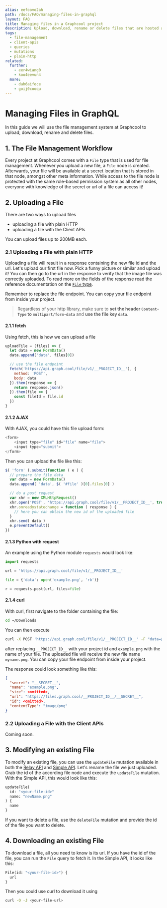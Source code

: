 ```yaml
---
alias: eefoovo2ah
path: /docs/FAQ/managing-files-in-graphql
layout: FAQ
title: Managing files in a Graphcool project
description: Upload, download, rename or delete files that are hosted at your GraphQL backend.
tags:
  - file-management
  - client-apis
  - queries
  - mutations
  - plain-http
related:
  further:
    - eer4wiang0
    - koo4eevun4
  more:
    - dah6aifoce
    - goij0cooqu
---
```


# Managing Files in GraphQL

In this guide we will use the file management system at Graphcool to upload, download, rename and delete files.

## 1. The File Management Workflow

Every project at Graphcool comes with a `File` type that is used for file management. Whenever you upload a new file, a `File` node is created. Afterwards, your file will be available at a secret location that is stored in that node, amongst other meta information. While access to the file node is protected with the same role-based permission system as all other nodes, everyone with knowledge of the secret or url of a file can access it!

## 2. Uploading a File

There are two ways to upload files

* uploading a file with plain HTTP
* uploading a file with the Client APIs

You can upload files up to 200MB each.

### 2.1 Uploading a File with plain HTTP

<!-- GITHUB_EXAMPLE('File upload with fetch', 'https://github.com/graphcool-examples/react-graphql/tree/master/files-with-apollo') -->

Uploading a file will result in a response containing the new file id and the url. Let's upload our first file now. Pick a funny picture or similar and upload it! You can then go to the url in the response to verify that the image file was correctly uploaded. To read more on the fields of the response read the reference documentation on the [`File` type](!alias-uhieg2shio#file-type).

Remember to replace the file endpoint. You can copy your file endpoint from inside your project.

> Regardless of your http library, make sure to **set the header `Content-Type` to `multipart/form-data`** and **use the file key `data`**.

#### 2.1.1 fetch

Using fetch, this is how we can upload a file

```js
uploadFile = (files) => {
  let data = new FormData()
  data.append('data', files[0])

  // use the file endpoint
  fetch('https://api.graph.cool/file/v1/__PROJECT_ID__'), {
    method: 'POST',
    body: data
  }).then(response => {
    return response.json()
  }).then(file => {
    const fileId = file.id
  })
}
```

#### 2.1.2 AJAX

With AJAX, you could have this file upload form:

```js
<form>
    <input type="file" id="file" name="file">
    <input type="submit">
</form>
```

Then you can upload the file like this:

```js
$( 'form' ).submit(function ( e ) {
  // prepare the file data
  var data = new FormData()
  data.append( 'data', $( '#file' )[0].files[0] )

  // do a post request
  var xhr = new XMLHttpRequest()
  xhr.open('POST', 'https://api.graph.cool/file/v1/__PROJECT_ID__', true)
  xhr.onreadystatechange = function ( response ) {
    // here you can obtain the new id of the uploaded file
  }
  xhr.send( data )
  e.preventDefault()
})
```

#### 2.1.3 Python with request

An example using the Python module `requests` would look like:

```Python
import requests

url = 'https://api.graph.cool/file/v1/__PROJECT_ID__'

file = {'data': open('example.png', 'rb')}

r = requests.post(url, files=file)
```

#### 2.1.4 curl

With curl, first navigate to the folder containing the file:

```sh
cd ~/Downloads
```

You can then execute

```sh
curl -X POST 'https://api.graph.cool/file/v1/__PROJECT_ID__' -F "data=@example.png;filename=myname.png"
```

after replacing `__PROJECT_ID__` with your project id and `example.png` with the name of your file. The uploaded file will receive the new file name `myname.png`. You can copy your file endpoint from inside your project.

The response could look something like this:

```JSON
{
  "secret": "__SECRET__",
  "name": "example.png",
  "size": <omitted>,
  "url": "https://files.graph.cool/__PROJECT_ID__/__SECRET__",
  "id": <omitted>,
  "contentType": "image/png"
}
```

### 2.2 Uploading a File with the Client APIs

Coming soon.

## 3. Modifying an existing File

To modify an existing file, you can use the `updateFile` mutation available in both the [Relay API](!alias-aizoong9ah) and [Simple API](!alias-heshoov3ai). Let's rename the file we just uploaded. Grab the id of the according file node and execute the `updateFile` mutation. With the Simple API, this would look like this:

```graphql
updateFile(
  id: "<your-file-id>"
  name: "newName.png"
) {
  name
}
```

If you want to delete a file, use the `deleteFile` mutation and provide the id of the file you want to delete.

## 4. Downloading an existing File

To download a file, all you need to know is its url. If you have the id of the file, you can run the `File` query to fetch it. In the Simple API, it looks like this:

```graphql
File(id: "<your-file-id>") {
  url
}
```

Then you could use curl to download it using

```sh
curl -O -J <your-file-url>
```
